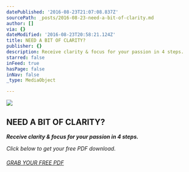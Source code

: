 ```yaml
---
datePublished: '2016-08-23T21:07:08.837Z'
sourcePath: _posts/2016-08-23-need-a-bit-of-clarity.md
author: []
via: {}
dateModified: '2016-08-23T20:58:21.124Z'
title: NEED A BIT OF CLARITY?
publisher: {}
description: Receive clarity & focus for your passion in 4 steps.
starred: false
inFeed: true
hasPage: false
inNav: false
_type: MediaObject

---
```

![](https://the-grid-user-content.s3-us-west-2.amazonaws.com/71cfa547-a09e-42c9-8988-24ca10d79a4f.jpg)

## NEED A BIT OF CLARITY?

_**Receive clarity & focus for your passion in 4 steps.**_

_Click below to get your free PDF download._

###### [GRAB YOUR FREE PDF][0]

[0]: http://yellowconference.us3.list-manage2.com/subscribe?u=3f8e45f74e0653e404965e2ef&id=7cb1ced4ff